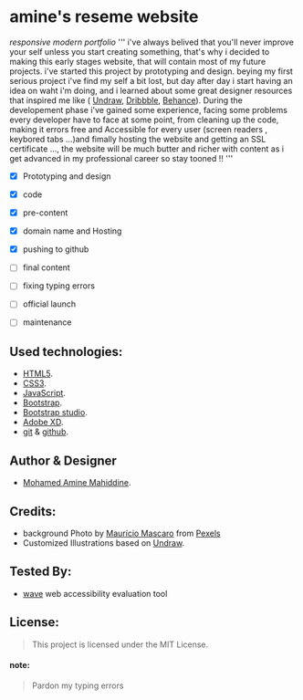 # amine's reseme website
*responsive modern portfolio*
'''
i've always belived that you'll never improve your self unless you start creating something, that's why i decided to 
making this early stages website, that will contain most of my future projects. i've started this project by prototyping and design. beying my first serious project i've find my self a bit lost, but day after day i start having an idea on waht i'm doing, and i learned about some great designer resources that inspired me like ( [Undraw](https://undraw.co/illustrations), [Dribbble](https://dribbble.com/), [Behance](https://www.behance.net/)). During the developement phase i've gained some experience, facing some problems every developer have to face at some point, from cleaning up the code, making it errors free and Accessible for every user (screen readers , keybored tabs ...)and fimally hosting the website and getting an SSL certificate ..., the website will be much butter and richer with content as i get advanced in my professional career so stay tooned !!
'''

- [x] Prototyping and design
- [x] code
- [x] pre-content
- [x] domain name and Hosting
- [x] pushing to github
- [ ] final content
- [ ] fixing typing errors
- [ ] official launch 
- [ ] maintenance



## Used technologies:
- [HTML5](https://developer.mozilla.org/en-US/docs/Web/html).
- [CSS3](https://developer.mozilla.org/en-US/docs/Web/CSS).
- [JavaScript](https://www.javascript.com/).
- [Bootstrap](https://getbootstrap.com/).
- [Bootstrap studio](https://bootstrapstudio.io/).
- [Adobe XD](https://www.adobe.com/products/xd.html).
- [git](https://git-scm.com/) & [github](https://github.com/).

## Author & Designer
- [Mohamed Amine Mahiddine](https://www.aminemahiddine.me).

## Credits:
- background Photo by [Maurício Mascaro](https://www.pexels.com/@maumascaro?utm_content=attributionCopyText&amp;utm_medium=referral&amp;utm_source=pexels)  from [Pexels](https://www.pexels.com/photo/blur-bokeh-dark-defocused-376533/?utm_content=attributionCopyText&amp;utm_medium=referral&amp;utm_source=pexels)
- Customized Illustrations based on [Undraw](https://undraw.co/illustrations).

## Tested By:
- [wave](https://wave.webaim.org/extension/) web accessibility evaluation tool

## License:
>This project is licensed under the MIT License.


#### note:
> Pardon my typing errors
